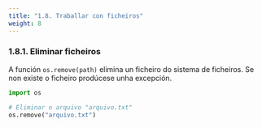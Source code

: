 ```yaml
---
title: "1.8. Traballar con ficheiros"
weight: 8
---
```


### 1.8.1. Eliminar ficheiros

A función `os.remove(path)` elimina un ficheiro do sistema de ficheiros. Se non existe o ficheiro prodúcese unha excepción.

```python
import os

# Eliminar o arquivo "arquivo.txt"
os.remove("arquivo.txt")
```

 